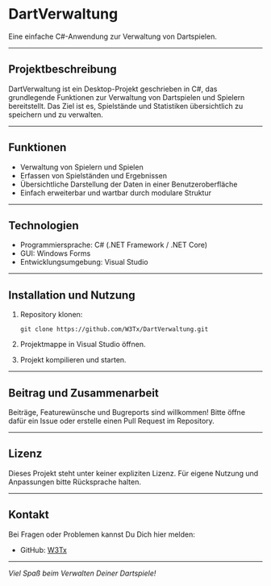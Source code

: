 # DartVerwaltung

Eine einfache C#-Anwendung zur Verwaltung von Dartspielen.

---

## Projektbeschreibung

DartVerwaltung ist ein Desktop-Projekt geschrieben in C#, das grundlegende Funktionen zur Verwaltung von Dartspielen und Spielern bereitstellt. Das Ziel ist es, Spielstände und Statistiken übersichtlich zu speichern und zu verwalten.

---

## Funktionen

- Verwaltung von Spielern und Spielen
- Erfassen von Spielständen und Ergebnissen
- Übersichtliche Darstellung der Daten in einer Benutzeroberfläche
- Einfach erweiterbar und wartbar durch modulare Struktur

---

## Technologien

- Programmiersprache: C# (.NET Framework / .NET Core)
- GUI: Windows Forms
- Entwicklungsumgebung: Visual Studio

---

## Installation und Nutzung

1. Repository klonen:
   ```
   git clone https://github.com/W3Tx/DartVerwaltung.git   
   ```

2. Projektmappe in Visual Studio öffnen.

3. Projekt kompilieren und starten.

---

## Beitrag und Zusammenarbeit

Beiträge, Featurewünsche und Bugreports sind willkommen! Bitte öffne dafür ein Issue oder erstelle einen Pull Request im Repository.

---

## Lizenz

Dieses Projekt steht unter keiner expliziten Lizenz. Für eigene Nutzung und Anpassungen bitte Rücksprache halten.

---

## Kontakt

Bei Fragen oder Problemen kannst Du Dich hier melden:
- GitHub: [W3Tx](https://github.com/W3Tx)

---

*Viel Spaß beim Verwalten Deiner Dartspiele!*
